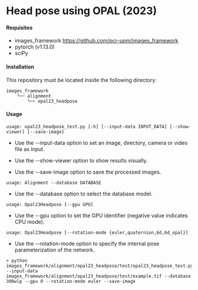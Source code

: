 # Head pose using OPAL (2023)

#### Requisites
- images_framework https://github.com/pcr-upm/images_framework
- pytorch (v1.13.0)
- sciPy

#### Installation
This repository must be located inside the following directory:
```
images_framework
    └── alignment
        └── opal23_headpose
```
#### Usage
```
usage: opal23_headpose_test.py [-h] [--input-data INPUT_DATA] [--show-viewer] [--save-image]
```

* Use the --input-data option to set an image, directory, camera or video file as input.

* Use the --show-viewer option to show results visually.

* Use the --save-image option to save the processed images.
```
usage: Alignment --database DATABASE
```

* Use the --database option to select the database model.
```
usage: Opal23Headpose [--gpu GPU]
```

* Use the --gpu option to set the GPU identifier (negative value indicates CPU mode).

```
usage: Opal23Headpose [--rotation-mode {euler,quaternion,6d,6d_opal}]
```

* Use the --rotation-mode option to specify the internal pose parameterization of the network.
```
> python images_framework/alignment/opal23_headpose/test/opal23_headpose_test.py --input-data images_framework/alignment/opal23_headpose/test/example.tif --database 300wlp --gpu 0 --rotation-mode euler --save-image
```
